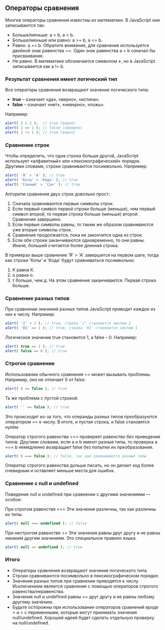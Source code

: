 ## Операторы сравнения
Многие операторы сравнения известны из математики.
В JavaScript они записываются так:
* Больше/меньше: a > b, a < b.
* Больше/меньше или равно: a >= b, a <= b.
* Равно: a == b. Обратите внимание, для сравнения используется двойной знак равенства ==. Один знак равенства a = b означал бы присваивание.
* Не равно. В математике обозначается символом ≠, но в JavaScript записывается как a != b.

### Результат сравнения имеет логический тип
Все операторы сравнения возвращают значение логического типа:
* **true** – означает «да», «верно», «истина».
* **false** – означает «нет», «неверно», «ложь».

Например:
```JavaScript
alert( 2 > 1 );  // true (верно)
alert( 2 == 1 ); // false (неверно)
alert( 2 != 1 ); // true (верно)
```

### Сравнение строк
Чтобы определить, что одна строка больше другой, JavaScript использует «алфавитный» или «лексикографический» порядок.
Другими словами, строки сравниваются посимвольно.
Например:
```JavaScript
alert( 'Я' > 'А' ); // true
alert( 'Коты' > 'Кода' ); // true
alert( 'Сонный' > 'Сон' ); // true
```

Алгоритм сравнения двух строк довольно прост:
1. Сначала сравниваются первые символы строк.
2. Если первый символ первой строки больше (меньше), чем первый символ второй, то первая строка больше (меньше) второй. Сравнение завершено.
3. Если первые символы равны, то таким же образом сравниваются уже вторые символы строк.
4. Сравнение продолжается, пока не закончится одна из строк.
5. Если обе строки заканчиваются одновременно, то они равны. Иначе, большей считается более длинная строка.

В примерах выше сравнение 'Я' > 'А' завершится на первом шаге, тогда как строки 'Коты' и 'Кода' будут сравниваться посимвольно:
1. К равна К.
2. о равна о.
3. т больше, чем д. На этом сравнение заканчивается. Первая строка больше.

### Сравнение разных типов
При сравнении значений разных типов JavaScript приводит каждое из них к числу.
Например:
```JavaScript
alert( '2' > 1 ); // true, строка '2' становится числом 2
alert( '01' == 1 ); // true, строка '01' становится числом 1
```

Логическое значение true становится 1, а false – 0.
Например:
```JavaScript
alert( true == 1 ); // true
alert( false == 0 ); // true
```

### Строгое сравнение
Использование обычного сравнения == может вызывать проблемы. Например, оно не отличает 0 от false:
```JavaScript
alert( 0 == false ); // true
```
Та же проблема с пустой строкой:
```JavaScript
alert( '' == false ); // true
```
Это происходит из-за того, что операнды разных типов преобразуются оператором == к числу. В итоге, и пустая строка, и false становятся нулём.

Оператор строгого равенства === проверяет равенство без приведения типов.
Другими словами, если a и b имеют разные типы, то проверка a === b немедленно возвращает false без попытки их преобразования.
```JavaScript
alert( 0 === false ); // false, так как сравниваются разные типы
```
Оператор строгого равенства дольше писать, но он делает код более очевидным и оставляет меньше места для ошибок.

### Сравнение с null и undefined
Поведение null и undefined при сравнении с другими значениями — особое:

При строгом равенстве ===
Эти значения различны, так как различны их типы.
```JavaScript
alert( null === undefined ); // false
```

При нестрогом равенстве ==
Эти значения равны друг другу и не равны никаким другим значениям. Это специальное правило языка.
```JavaScript
alert( null == undefined ); // true
```

### Итого
* Операторы сравнения возвращают значения логического типа.
* Строки сравниваются посимвольно в лексикографическом порядке.
* Значения разных типов при сравнении приводятся к числу. Исключением является сравнение с помощью операторов строгого равенства/неравенства.
* Значения null и undefined равны == друг другу и не равны любому другому значению.
* Будьте осторожны при использовании операторов сравнений вроде > и < с переменными, которые могут принимать значения null/undefined. Хорошей идеей будет сделать отдельную проверку на null/undefined.
